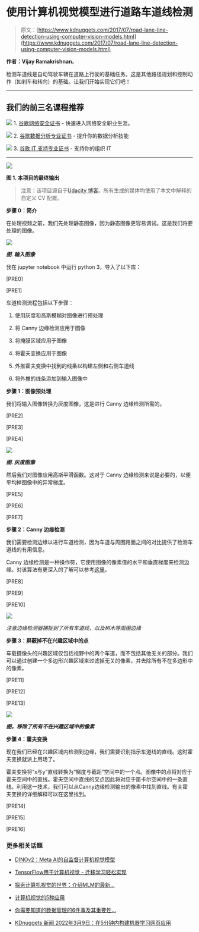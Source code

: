 # 使用计算机视觉模型进行道路车道线检测

> 原文：[https://www.kdnuggets.com/2017/07/road-lane-line-detection-using-computer-vision-models.html](https://www.kdnuggets.com/2017/07/road-lane-line-detection-using-computer-vision-models.html)

**作者：Vijay Ramakrishnan**。

检测车道线是自动驾驶车辆在道路上行驶的基础任务。这是其他路径规划和控制动作（如刹车和转向）的基础。让我们开始实现它们吧！

* * *

## 我们的前三名课程推荐

![](../Images/0244c01ba9267c002ef39d4907e0b8fb.png) 1\. [谷歌网络安全证书](https://www.kdnuggets.com/google-cybersecurity) - 快速进入网络安全职业生涯。

![](../Images/e225c49c3c91745821c8c0368bf04711.png) 2\. [谷歌数据分析专业证书](https://www.kdnuggets.com/google-data-analytics) - 提升你的数据分析技能

![](../Images/0244c01ba9267c002ef39d4907e0b8fb.png) 3\. [谷歌 IT 支持专业证书](https://www.kdnuggets.com/google-itsupport) - 支持你的组织 IT

* * *

![](../Images/7a992963ff20ff065c613a4986e26864.png)

**图 1\. 本项目的最终输出**

> 注意：该项目源自于[Udacity 博客](https://github.com/udacity/CarND-LaneLines-P1)。所有生成的媒体均使用了本文中解释的自定义 CV 配置。

**步骤 0：简介**

在处理视频之前，我们先处理静态图像，因为静态图像更容易调试。这是我们将要处理的图像。

![](../Images/e8f072f35ceec435a7d0e66babd21c0d.png)

***图. 输入图像***

我在 jupyter notebook 中运行 python 3，导入了以下库：

[PRE0]

[PRE1]

车道检测流程包括以下步骤：

1.  使用灰度和高斯模糊对图像进行预处理

1.  将 Canny 边缘检测应用于图像

1.  将掩膜区域应用于图像

1.  将霍夫变换应用于图像

1.  外推霍夫变换中找到的线条以构建左侧和右侧车道线

1.  将外推的线条添加到输入图像中

**步骤 1：图像预处理**

我们将输入图像转换为灰度图像，这是进行 Canny 边缘检测所需的。

[PRE2]

[PRE3]

[PRE4]

![](../Images/3890713a560d8e34476af175fcf028a9.png)

***图. 灰度图像***

然后我们对图像应用高斯平滑函数。这对于 Canny 边缘检测来说是必要的，以便平均掉图像中的异常梯度。

[PRE5]

[PRE6]

[PRE7]

**步骤 2：Canny 边缘检测**

我们需要检测边缘以进行车道检测，因为车道与周围路面之间的对比提供了检测车道线的有用信息。

Canny 边缘检测是一种操作符，它使用图像的像素值的水平和垂直梯度来检测边缘。对该算法有更深入的了解可以参考[这里](http://docs.opencv.org/trunk/da/d22/tutorial_py_canny.html)。

[PRE8]

[PRE9]

[PRE10]

![](../Images/8e9646d2efb5b21233e6fae0a2961584.png)

*注意边缘检测器捕捉到了所有车道线，以及树木等周围边缘*

**步骤 3：屏蔽掉不在兴趣区域中的点**

车载摄像头的兴趣区域仅包括视野中的两个车道，而不包括其他无关的部分。我们可以通过创建一个多边形兴趣区域来过滤掉无关的像素，并去除所有不在多边形中的像素。

[PRE11]

[PRE12]

[PRE13]

![](../Images/1fa94ca382f7d5cc7aff7f61ec5738e7.png)

***图。移除了所有不在兴趣区域中的像素***

**步骤 4：霍夫变换**

现在我们已经在兴趣区域内检测到边缘，我们需要识别指示车道线的直线。这时霍夫变换就派上用场了。

霍夫变换将“x与y”直线转换为“梯度与截距”空间中的一个点。图像中的点将对应于霍夫空间中的直线。霍夫空间中直线的交点因此将对应于笛卡尔空间中的一条直线。利用这一技术，我们可以从Canny边缘检测输出的像素中找到直线。有关霍夫变换的详细解释可以在这里找到。

[PRE14]

[PRE15]

[PRE16]

### 更多相关话题

+   [DINOv2：Meta AI的自监督计算机视觉模型](https://www.kdnuggets.com/2023/05/dinov2-selfsupervised-computer-vision-models-meta-ai.html)

+   [TensorFlow用于计算机视觉 - 迁移学习轻松实现](https://www.kdnuggets.com/2022/01/tensorflow-computer-vision-transfer-learning-made-easy.html)

+   [探索计算机视觉的世界：介绍MLM的最新…](https://www.kdnuggets.com/2024/01/mlm-discover-the-world-of-computer-vision-ebook)

+   [计算机视觉的5种应用](https://www.kdnuggets.com/2022/03/5-applications-computer-vision.html)

+   [你需要知道的数据管理的6件事及其重要性…](https://www.kdnuggets.com/2022/05/6-things-need-know-data-management-matters-computer-vision.html)

+   [KDnuggets 新闻 2022年3月9日：在5分钟内构建机器学习网页应用](https://www.kdnuggets.com/2022/n10.html)
